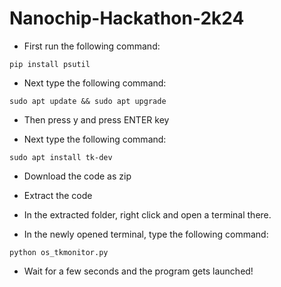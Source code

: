 # Nanochip-Hackathon-2k24


- First run the following command:

```
pip install psutil
```

- Next type the following command:

```
sudo apt update && sudo apt upgrade
```

- Then press y and press ENTER key

- Next type the following command:

```
sudo apt install tk-dev
```
- Download the code as zip

- Extract the code

- In the extracted folder, right click and open a terminal there.

- In the newly opened terminal, type the following command:
```
python os_tkmonitor.py
```
- Wait for a few seconds and the program gets launched!